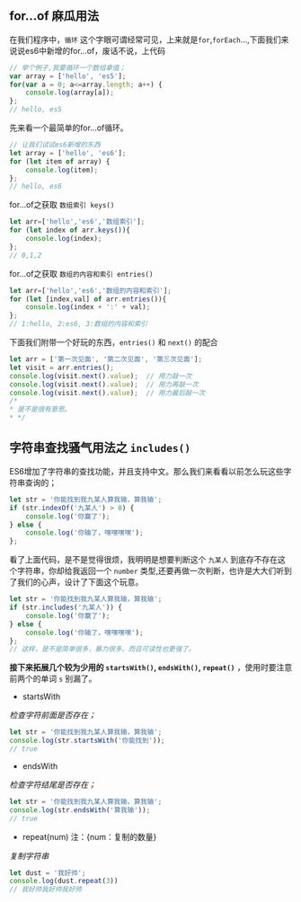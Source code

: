 ## for...of 麻瓜用法
在我们程序中，`循环` 这个字眼可谓经常可见，上来就是`for`,`forEach`...,下面我们来说说es6中新增的for...of，废话不说，上代码

```js
// 举个例子,我要循环一个数组拿值；
var array = ['hello', 'es5'];
for(var a = 0; a<=array.length; a++) {
    console.log(array[a]);
};
// hello, es5

```
先来看一个最简单的for…of循环。
```js
// 让我们试试es6新增的东西
let array = ['hello', 'es6'];
for (let item of array) {
    console.log(item);
};
// hello, es6
```
for…of之获取 `数组索引 keys()`
```js
let arr=['hello','es6','数组索引'];
for (let index of arr.keys()){
    console.log(index);
};
// 0,1,2
```
for…of之获取 `数组的内容和索引 entries()`
```js
let arr=['hello','es6','数组的内容和索引'];
for (let [index,val] of arr.entries()){
    console.log(index + ':' + val);
};
// 1:hello, 2:es6, 3:数组的内容和索引
```

下面我们附带一个好玩的东西，`entries()` 和 `next()` 的配合
```js
let arr = ['第一次见面', '第二次见面', '第三次见面'];
let visit = arr.entries();
console.log(visit.next().value);  // 用力敲一次
console.log(visit.next().value);  // 用力再敲一次
console.log(visit.next().value);  // 用力最后敲一次
/*
* 是不是很有意思。
* */
```

## 字符串查找骚气用法之 `includes()`
ES6增加了字符串的查找功能，并且支持中文。那么我们来看看以前怎么玩这些字符串查询的；
```js
let str = '你能找到我九某人算我输，算我输';
if (str.indexOf('九某人') > 0) {
    console.log('你赢了');
} else {
    console.log('你输了，嘿嘿嘿嘿');
};
```
看了上面代码，是不是觉得很烦，我明明是想要判断这个 `九某人` 到底存不存在这个字符串，你却给我返回一个 `number` 类型,还要再做一次判断，也许是大大们听到了我们的心声，设计了下面这个玩意。
```js
let str = '你能找到我九某人算我输，算我输';
if (str.includes('九某人')) {
    console.log('你赢了');
} else {
    console.log('你输了，嘿嘿嘿嘿');
};
// 这样，是不是简单很多，暴力很多，而且可读性也更强了。
```
**接下来拓展几个较为少用的 `startsWith()`, `endsWith()`, `repeat()`** ，使用时要注意前两个的单词 `s` 别漏了。
- startsWith  

*检查字符前面是否存在；*
```js
let str = '你能找到我九某人算我输，算我输';
console.log(str.startsWith('你能找到'));
// true 
```

- endsWith  

*检查字符结尾是否存在；*
```js
let str = '你能找到我九某人算我输，算我输';
console.log(str.endsWith('算我输'));
// true 
```

- repeat(num) 注：{num：复制的数量}

*复制字符串*
```js
let dust = '我好帅';
console.log(dust.repeat(3))
// 我好帅我好帅我好帅
```









 
